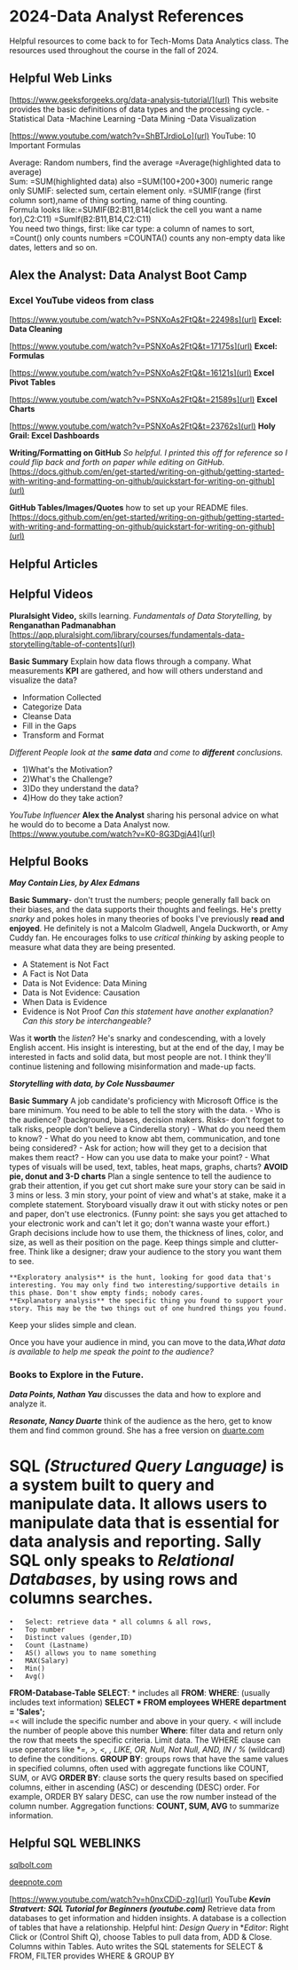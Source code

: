 # 2024-Data Analyst References 
Helpful resources to come back to for Tech-Moms Data Analytics class. 
The resources used throughout the course in the fall of 2024.  

## Helpful Web Links
[https://www.geeksforgeeks.org/data-analysis-tutorial/](url)
This website provides the basic definitions of data types and the processing cycle. 
-Statistical Data
-Machine Learning
-Data Mining
-Data Visualization

[https://www.youtube.com/watch?v=ShBTJrdioLo](url) YouTube: 10 Important Formulas

Average: Random numbers, find the average =Average(highlighted data to average)  
Sum: =SUM(highlighted data)  also =SUM(100+200+300) numeric range only
SUMIF: selected sum, certain element only. =SUMIF(range (first column sort),name of thing sorting, name of thing counting.  
Formula looks like:=SUMIF(B2:B11,B14(click the cell you want a name for),C2:C11)
			=SumIf(B2:B11,B14,C2:C11) 	
You need two things, first: like car type: a column of names to sort, 
=Count() only counts numbers
=COUNTA() counts any non-empty data like dates, letters and so on. 


## Alex the Analyst: Data Analyst Boot Camp 
### Excel YouTube videos from class
[https://www.youtube.com/watch?v=PSNXoAs2FtQ&t=22498s](url) **Excel: Data Cleaning**

[https://www.youtube.com/watch?v=PSNXoAs2FtQ&t=17175s](url) **Excel: Formulas** 

[https://www.youtube.com/watch?v=PSNXoAs2FtQ&t=16121s](url) **Excel Pivot Tables**

[https://www.youtube.com/watch?v=PSNXoAs2FtQ&t=21589s](url) **Excel Charts**

[https://www.youtube.com/watch?v=PSNXoAs2FtQ&t=23762s](url) **Holy Grail: Excel Dashboards** 


**Writing/Formatting on GitHub** _So helpful. I printed this off for reference so I could flip back and forth on paper while editing on GitHub._ 
[https://docs.github.com/en/get-started/writing-on-github/getting-started-with-writing-and-formatting-on-github/quickstart-for-writing-on-github](url)

**GitHub Tables/Images/Quotes** how to set up your README files.
[https://docs.github.com/en/get-started/writing-on-github/getting-started-with-writing-and-formatting-on-github/quickstart-for-writing-on-github](url)

## Helpful Articles

## Helpful Videos
**Pluralsight Video,** skills learning. _Fundamentals of Data Storytelling,_ by **Renganathan Padmanabhan**
[https://app.pluralsight.com/library/courses/fundamentals-data-storytelling/table-of-contents](url)

**Basic Summary** Explain how data flows through a company. What measurements **KPI** are gathered, and how will others understand and visualize the data?
- 	Information Collected
- 	Categorize Data 
- 	Cleanse Data 
- 	Fill in the Gaps
- 	Transform and Format

_Different People look at the **same data** and come to **different** conclusions._

- 1)What's the Motivation?
- 2)What's the Challenge?
- 3)Do they understand the data? 
- 4)How do they take action?

 _YouTube Influencer_ **Alex the Analyst** sharing his personal advice on what he would do to become a Data Analyst now. 
  [https://www.youtube.com/watch?v=K0-8G3DgjA4](url)
 
## Helpful Books 

  ***May Contain Lies, by Alex Edmans*** 
  
  **Basic Summary**- don't trust the numbers; people generally fall back on their biases, and the data supports their thoughts and feelings. He's pretty _snarky_ and pokes holes in many theories of books I've previously **read and enjoyed**. He definitely is not a Malcolm Gladwell, Angela Duckworth, or Amy Cuddy fan. He encourages folks to use _critical thinking_ by asking people to measure what data they are being presented. 
- A Statement is Not Fact
- A Fact is Not Data
- Data is Not Evidence: Data Mining
- Data is Not Evidence: Causation
- When Data is Evidence
- Evidence is Not Proof
_Can this statement have another explanation? Can this story be interchangeable?_ 

Was it **worth** the _listen_? He's snarky and condescending, with a lovely English accent. His insight is interesting, but at the end of the day, I may be interested in facts and solid data, but most people are not. I think they'll continue listening and following misinformation and made-up facts. 


***Storytelling with data, by Cole Nussbaumer***

**Basic Summary** A job candidate's proficiency with Microsoft Office is the bare minimum. You need to be able to tell the story with the data.
	- Who is the audience? (background, biases, decision makers. Risks- don't forget to talk risks, people don't believe a Cinderella story) 
 	- What do you need them to know?
 	- What do you need to know abt them, communication, and tone being considered?
  	- Ask for action; how will they get to a decision that makes them react? 
  	- How can you use data to make your point? 
  	- What types of visuals will be used, text, tables, heat maps, graphs, charts? **AVOID pie, donut and 3-D charts**
Plan a single sentence to tell the audience to grab their attention, if you get cut short make sure your story can be said in 3 mins or less. 
3 min story, your point of view and what's at stake, make it a complete statement. 
Storyboard visually draw it out with sticky notes or pen and paper, don't use electronics. (Funny point: she says you get attached to your electronic work and can't let it go; don't wanna waste your effort.)
    Graph decisions include how to use them, the thickness of lines, color, and size, as well as their position on the page. Keep things simple and clutter-free.
    Think like a designer; draw your audience to the story you want them to see.

    **Exploratory analysis** is the hunt, looking for good data that's interesting. You may only find two interesting/supportive details in this phase. Don't show empty finds; nobody cares.
    **Explanatory analysis** the specific thing you found to support your story. This may be the two things out of one hundred things you found. 
Keep your slides simple and clean. 

Once you have your audience in mind, you can move to the data,_What data is available to help me speak the point to the audience?_	
    
### Books to Explore in the Future.

***Data Points, Nathan Yau*** discusses the data and how to explore and analyze it. 

***Resonate, Nancy Duarte*** think of the audience as the hero, get to know them and find common ground. She has a free version on [duarte.com](url) 



# SQL _(Structured Query Language)_ is a system built to query and manipulate data. It allows users to manipulate data that is essential for data analysis and reporting. **Sally SQL** only speaks to _Relational Databases_, by using rows and columns searches.   
	•	Select: retrieve data * all columns & all rows,
	•	Top number 
	•	Distinct values (gender,ID)
	•	Count (Lastname)
	•	AS() allows you to name something 
	•	MAX(Salary)
	•	Min()
	•	Avg()
**FROM-Database-Table**
**SELECT**: * includes all
**FROM**:
**WHERE**: (usually includes text information)
	**SELECT * FROM employees WHERE department = 'Sales';**   
 	=< will include the specific number and above in your query. 
	< will include the number of people above this number
	**Where**: filter data and return only the row that meets the specific criteria. Limit data.
The WHERE clause can use operators like **=, >, <, <does not equal>, LIKE, OR, Null, Not Null, AND, IN  */  %** (wildcard) to define the conditions.
**GROUP BY**: groups rows that have the same values in specified columns, often used with aggregate functions like COUNT, SUM, or AVG 
**ORDER BY**: clause sorts the query results based on specified columns, either in ascending (ASC) or descending (DESC) order. For example, ORDER BY salary DESC, can use the row number instead of the column number.
Aggregation functions: **COUNT, SUM, AVG** to summarize information. 

## Helpful SQL WEBLINKS

[sqlbolt.com](url)

[deepnote.com](url)

[https://www.youtube.com/watch?v=h0nxCDiD-zg](url) 
YouTube ***Kevin Stratvert: SQL Tutorial for Beginners (youtube.com)*** 
Retrieve data from databases to get information and hidden insights.
A database is a collection of tables that have a relationship. 
Helpful hint: _Design Query_ in **Editor*: Right Click or (Control Shift Q), choose Tables to pull data from, ADD & Close. Columns within Tables. 
Auto writes the SQL statements for SELECT & FROM, FILTER provides WHERE & GROUP BY

